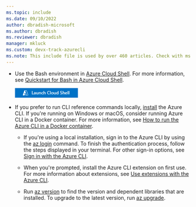 ```yaml
---
ms.topic: include
ms.date: 09/10/2022
author: dbradish-microsoft
ms.author: dbradish
ms.reviewer: dbradish
manager: mkluck
ms.custom: devx-track-azurecli
ms.note: This include file is used by over 460 articles. Check with ms.author before making updates.
---
```


- Use the Bash environment in [Azure Cloud Shell](/azure/cloud-shell/overview). For more information, see [Quickstart for Bash in Azure Cloud Shell](/azure/cloud-shell/quickstart).

   [![Launch Cloud Shell in a new window](media/hdi-launch-cloud-shell.png)](https://shell.azure.com)
- If you prefer to run CLI reference commands locally, [install](/cli/azure/install-azure-cli) the Azure CLI. If you're running on Windows or macOS, consider running Azure CLI in a Docker container. For more information, see [How to run the Azure CLI in a Docker container](/cli/azure/run-azure-cli-docker).

  - If you're using a local installation, sign in to the Azure CLI by using the [az login](/cli/azure/reference-index#az-login) command. To finish the authentication process, follow the steps displayed in your terminal. For other sign-in options, see [Sign in with the Azure CLI](/cli/azure/authenticate-azure-cli).

  - When you're prompted, install the Azure CLI extension on first use. For more information about extensions, see [Use extensions with the Azure CLI](/cli/azure/azure-cli-extensions-overview).

  - Run [az version](/cli/azure/reference-index?#az-version) to find the version and dependent libraries that are installed. To upgrade to the latest version, run [az upgrade](/cli/azure/reference-index?#az-upgrade).

